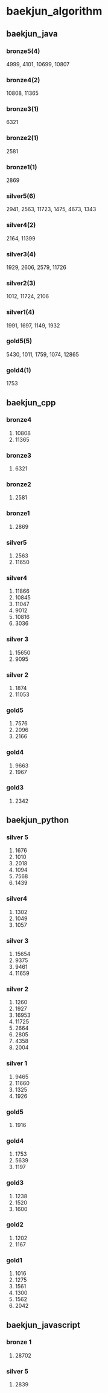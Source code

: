 # baekjun_algorithm
## baekjun_java
### bronze5(4)
4999, 4101, 10699, 10807

### bronze4(2)
10808, 11365

### bronze3(1)
6321

### bronze2(1)
2581

### bronze1(1)
2869

### silver5(6)
2941, 2563, 11723, 1475, 4673, 1343

### silver4(2)
2164, 11399

### silver3(4)
1929, 2606, 2579, 11726

### silver2(3)
1012, 11724, 2106

### silver1(4)
1991, 1697, 1149, 1932

### gold5(5)
5430, 1011, 1759, 1074, 12865

### gold4(1)
1753

## baekjun_cpp
### bronze4
1. 10808
2. 11365

### bronze3
1. 6321

### bronze2
1. 2581

### bronze1
1. 2869

### silver5
1. 2563
2. 11650

### silver4
1. 11866
2. 10845
3. 11047
4. 9012
5. 10816
6. 3036

### silver 3
1. 15650
2. 9095

### silver 2
1. 1874
2. 11053

### gold5
1. 7576
2. 2096
3. 2166

### gold4
1. 9663
2. 1967

### gold3
1. 2342

## baekjun_python
### silver 5
1. 1676
2. 1010
3. 2018
4. 1094
5. 7568
6. 1439

### silver4
1. 1302
2. 1049
3. 1057

### silver 3
1. 15654
2. 9375
3. 9461
4. 11659

### silver 2
1. 1260
2. 1927
3. 16953
4. 11725
5. 2664
6. 2805
7. 4358
8. 2004

### silver 1
1. 9465
2. 11660
3. 1325
4. 1926

### gold5
1. 1916

### gold4
1. 1753
2. 5639
3. 1197

### gold3
1. 1238
2. 1520
3. 1600

### gold2
1. 1202
2. 1167

### gold1
1. 1016
2. 1275
3. 1561
4. 1300
5. 1562
6. 2042

## baekjun_javascript
### bronze 1
1. 28702

### silver 5
1. 2839
